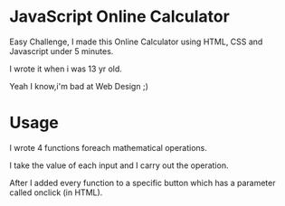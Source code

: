 # JavaScript Online Calculator
Easy Challenge, I made this Online Calculator using HTML, CSS and Javascript under 5 minutes.


I wrote it when i was 13 yr old.

Yeah I know,i'm bad at Web Design ;)

# Usage
I wrote 4 functions foreach mathematical operations.

I take the value of each input and I carry out the operation.

After I added every function to a specific button which has a parameter called onclick (in HTML).



